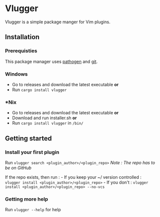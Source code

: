 # Vlugger

Vlugger is a simple package manger for Vim plugins.

## Installation

### Prerequisties

This package manager uses [pathogen](https://github.com/tpope/vim-pathogen) and [git](https://git-scm.com).

### Windows

- Go to releases and download the latest executable
**or**
- Run `cargo install vlugger`

### \*Nix

- Go to releases and download the latest executable
**or**
- Download and run installer.sh
**or**
- Run `cargo install vlugger` in `/bin/`

## Getting started

### Install your first plugin

Run `vlugger search <plugin_author>/<plugin_repo>` *Note : The repo has to be on GitHub*

If the repo exists, then run : 
	- If you keep your ~/ version controlled : `vlugger install <plugin_author>/<plugin_repo>`
	- If you don't : `vlugger install <plugin_author>/<plugin_repo> --no-vcs`

### Getting more help

Run `vlugger --help` for help

